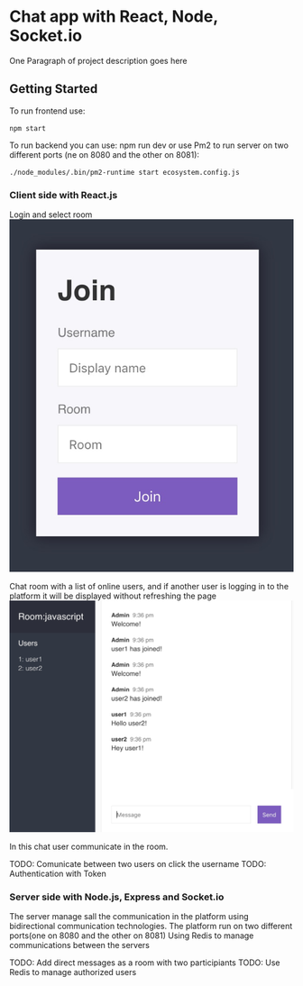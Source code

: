 # Chat app with React, Node, Socket.io

One Paragraph of project description goes here

## Getting Started

To run frontend use: 
```
npm start
```
To run backend you can use: npm run dev
or 
use Pm2 to run server on two different ports (ne on 8080 and the other on 8081): 
```
./node_modules/.bin/pm2-runtime start ecosystem.config.js
```

### Client side with React.js

Login and select room
![alt text](https://github.com/konolga/Chat/blob/master/public/img/ChatApp1.jpg)

Chat room with a list of online users, and if another user is logging in to the platform it will be displayed without refreshing the page
![alt text](https://github.com/konolga/Chat/blob/master/public/img/ChatApp2.jpg)

In this chat user communicate in the room.

TODO: Comunicate between two users on click the username
TODO: Authentication with Token

### Server side with Node.js, Express and Socket.io

The server manage sall the communication in the platform using bidirectional communication technologies.
The platform run on two different ports(one on 8080 and the other on 8081)
Using Redis to manage communications between the servers

TODO: Add direct messages as a room with two participiants
TODO: Use Redis to manage authorized users
